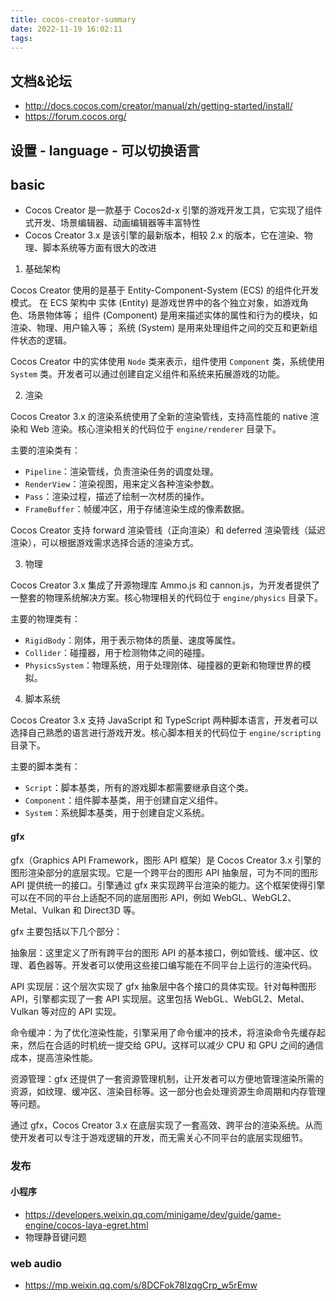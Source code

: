 ```yaml
---
title: cocos-creator-summary
date: 2022-11-19 16:02:11
tags:
---
```

## 文档&论坛
- http://docs.cocos.com/creator/manual/zh/getting-started/install/
- https://forum.cocos.org/

## 设置 - language - 可以切换语言


## basic 
- Cocos Creator 是一款基于 Cocos2d-x 引擎的游戏开发工具，它实现了组件式开发、场景编辑器、动画编辑器等丰富特性
- Cocos Creator 3.x 是该引擎的最新版本，相较 2.x 的版本，它在渲染、物理、脚本系统等方面有很大的改进

1. 基础架构

Cocos Creator 使用的是基于 Entity-Component-System (ECS) 的组件化开发模式。
在 ECS 架构中
实体 (Entity) 是游戏世界中的各个独立对象，如游戏角色、场景物体等；
组件 (Component) 是用来描述实体的属性和行为的模块，如渲染、物理、用户输入等；
系统 (System) 是用来处理组件之间的交互和更新组件状态的逻辑。

Cocos Creator 中的实体使用 `Node` 类来表示，组件使用 `Component` 类，系统使用 `System` 类。开发者可以通过创建自定义组件和系统来拓展游戏的功能。

2. 渲染

Cocos Creator 3.x 的渲染系统使用了全新的渲染管线，支持高性能的 native 渲染和 Web 渲染。核心渲染相关的代码位于 `engine/renderer` 目录下。

主要的渲染类有：

- `Pipeline`：渲染管线，负责渲染任务的调度处理。
- `RenderView`：渲染视图，用来定义各种渲染参数。
- `Pass`：渲染过程，描述了绘制一次材质的操作。
- `FrameBuffer`：帧缓冲区，用于存储渲染生成的像素数据。

Cocos Creator 支持 forward 渲染管线（正向渲染）和 deferred 渲染管线（延迟渲染），可以根据游戏需求选择合适的渲染方式。

3. 物理

Cocos Creator 3.x 集成了开源物理库 Ammo.js 和 cannon.js，为开发者提供了一整套的物理系统解决方案。核心物理相关的代码位于 `engine/physics` 目录下。

主要的物理类有：

- `RigidBody`：刚体，用于表示物体的质量、速度等属性。
- `Collider`：碰撞器，用于检测物体之间的碰撞。
- `PhysicsSystem`：物理系统，用于处理刚体、碰撞器的更新和物理世界的模拟。

4. 脚本系统

Cocos Creator 3.x 支持 JavaScript 和 TypeScript 两种脚本语言，开发者可以选择自己熟悉的语言进行游戏开发。核心脚本相关的代码位于 `engine/scripting` 目录下。

主要的脚本类有：

- `Script`：脚本基类，所有的游戏脚本都需要继承自这个类。
- `Component`：组件脚本基类，用于创建自定义组件。
- `System`：系统脚本基类，用于创建自定义系统。

#### gfx
gfx（Graphics API Framework，图形 API 框架）是 Cocos Creator 3.x 引擎的图形渲染部分的底层实现。它是一个跨平台的图形 API 抽象层，可为不同的图形 API 提供统一的接口。引擎通过 gfx 来实现跨平台渲染的能力。这个框架使得引擎可以在不同的平台上适配不同的底层图形 API，例如 WebGL、WebGL2、Metal、Vulkan 和 Direct3D 等。

gfx 主要包括以下几个部分：

抽象层：这里定义了所有跨平台的图形 API 的基本接口，例如管线、缓冲区、纹理、着色器等。开发者可以使用这些接口编写能在不同平台上运行的渲染代码。

API 实现层：这个层次实现了 gfx 抽象层中各个接口的具体实现。针对每种图形 API，引擎都实现了一套 API 实现层。这里包括 WebGL、WebGL2、Metal、Vulkan 等对应的 API 实现。

命令缓冲：为了优化渲染性能，引擎采用了命令缓冲的技术，将渲染命令先缓存起来，然后在合适的时机统一提交给 GPU。这样可以减少 CPU 和 GPU 之间的通信成本，提高渲染性能。

资源管理：gfx 还提供了一套资源管理机制，让开发者可以方便地管理渲染所需的资源，如纹理、缓冲区、渲染目标等。这一部分也会处理资源生命周期和内存管理等问题。

通过 gfx，Cocos Creator 3.x 在底层实现了一套高效、跨平台的渲染系统。从而使开发者可以专注于游戏逻辑的开发，而无需关心不同平台的底层实现细节。


### 发布

#### 小程序
- https://developers.weixin.qq.com/minigame/dev/guide/game-engine/cocos-laya-egret.html
- 物理静音键问题

### web audio
- https://mp.weixin.qq.com/s/8DCFok78lzqgCrp_w5rEmw